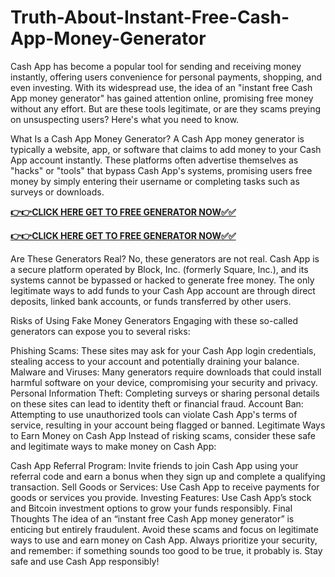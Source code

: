 # Truth-About-Instant-Free-Cash-App-Money-Generator

Cash App has become a popular tool for sending and receiving money instantly, offering users convenience for personal payments, shopping, and even investing. With its widespread use, the idea of an "instant free Cash App money generator" has gained attention online, promising free money without any effort. But are these tools legitimate, or are they scams preying on unsuspecting users? Here's what you need to know.

What Is a Cash App Money Generator?
A Cash App money generator is typically a website, app, or software that claims to add money to your Cash App account instantly. These platforms often advertise themselves as "hacks" or "tools" that bypass Cash App's systems, promising users free money by simply entering their username or completing tasks such as surveys or downloads.

[**👉👉CLICK HERE GET TO FREE GENERATOR NOW✅✅**](https://free24.raj-solution.com/free-cash-app-gift-card/)


[**👉👉CLICK HERE GET TO FREE GENERATOR NOW✅✅**](https://free24.raj-solution.com/free-cash-app-gift-card/)

Are These Generators Real?
No, these generators are not real. Cash App is a secure platform operated by Block, Inc. (formerly Square, Inc.), and its systems cannot be bypassed or hacked to generate free money. The only legitimate ways to add funds to your Cash App account are through direct deposits, linked bank accounts, or funds transferred by other users.

Risks of Using Fake Money Generators
Engaging with these so-called generators can expose you to several risks:

Phishing Scams: These sites may ask for your Cash App login credentials, stealing access to your account and potentially draining your balance.
Malware and Viruses: Many generators require downloads that could install harmful software on your device, compromising your security and privacy.
Personal Information Theft: Completing surveys or sharing personal details on these sites can lead to identity theft or financial fraud.
Account Ban: Attempting to use unauthorized tools can violate Cash App's terms of service, resulting in your account being flagged or banned.
Legitimate Ways to Earn Money on Cash App
Instead of risking scams, consider these safe and legitimate ways to make money on Cash App:

Cash App Referral Program: Invite friends to join Cash App using your referral code and earn a bonus when they sign up and complete a qualifying transaction.
Sell Goods or Services: Use Cash App to receive payments for goods or services you provide.
Investing Features: Use Cash App’s stock and Bitcoin investment options to grow your funds responsibly.
Final Thoughts
The idea of an “instant free Cash App money generator” is enticing but entirely fraudulent. Avoid these scams and focus on legitimate ways to use and earn money on Cash App. Always prioritize your security, and remember: if something sounds too good to be true, it probably is. Stay safe and use Cash App responsibly!
